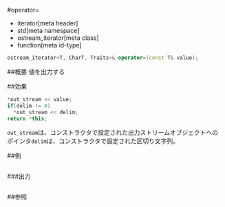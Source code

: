 #operator=
* iterator[meta header]
* std[meta namespace]
* ostream_iterator[meta class]
* function[meta id-type]

```cpp
ostream_iterator<T, CharT, Traits>& operator=(const T& value);
```

##概要
値を出力する


##効果
```cpp
*out_stream << value;
if(delim != 0)
  *out_stream << delim;
return *this;
```

`out_stream`は、コンストラクタで設定された出力ストリームオブジェクトへのポインタ`delim`は、コンストラクタで設定された区切り文字列。


##例
```cpp
```

###出力
```
```

##参照
